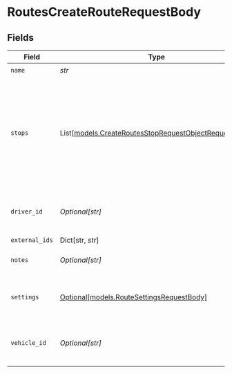 # RoutesCreateRouteRequestBody


## Fields

| Field                                                                                                                                                                                                                                                      | Type                                                                                                                                                                                                                                                       | Required                                                                                                                                                                                                                                                   | Description                                                                                                                                                                                                                                                | Example                                                                                                                                                                                                                                                    |
| ---------------------------------------------------------------------------------------------------------------------------------------------------------------------------------------------------------------------------------------------------------- | ---------------------------------------------------------------------------------------------------------------------------------------------------------------------------------------------------------------------------------------------------------- | ---------------------------------------------------------------------------------------------------------------------------------------------------------------------------------------------------------------------------------------------------------- | ---------------------------------------------------------------------------------------------------------------------------------------------------------------------------------------------------------------------------------------------------------- | ---------------------------------------------------------------------------------------------------------------------------------------------------------------------------------------------------------------------------------------------------------- |
| `name`                                                                                                                                                                                                                                                     | *str*                                                                                                                                                                                                                                                      | :heavy_check_mark:                                                                                                                                                                                                                                         | Name for the route                                                                                                                                                                                                                                         | Bid 123                                                                                                                                                                                                                                                    |
| `stops`                                                                                                                                                                                                                                                    | List[[models.CreateRoutesStopRequestObjectRequestBody](../models/createroutesstoprequestobjectrequestbody.md)]                                                                                                                                             | :heavy_check_mark:                                                                                                                                                                                                                                         | List of stops along the route. For each stop, exactly one of `addressId` and `singleUseLocation` are required. Depending on the `settings` on your route, either a `scheduledArrivalTime` or `scheduledDepartureTime` must be specified for the first job. |                                                                                                                                                                                                                                                            |
| `driver_id`                                                                                                                                                                                                                                                | *Optional[str]*                                                                                                                                                                                                                                            | :heavy_minus_sign:                                                                                                                                                                                                                                         | ID of the driver. Can be either a unique Samsara ID or an [external ID](https://developers.samsara.com/docs/external-ids) for the driver.                                                                                                                  | 1234                                                                                                                                                                                                                                                       |
| `external_ids`                                                                                                                                                                                                                                             | Dict[str, *str*]                                                                                                                                                                                                                                           | :heavy_minus_sign:                                                                                                                                                                                                                                         | A map of external ids                                                                                                                                                                                                                                      |                                                                                                                                                                                                                                                            |
| `notes`                                                                                                                                                                                                                                                    | *Optional[str]*                                                                                                                                                                                                                                            | :heavy_minus_sign:                                                                                                                                                                                                                                         | Notes about the route.                                                                                                                                                                                                                                     | These are my notes                                                                                                                                                                                                                                         |
| `settings`                                                                                                                                                                                                                                                 | [Optional[models.RouteSettingsRequestBody]](../models/routesettingsrequestbody.md)                                                                                                                                                                         | :heavy_minus_sign:                                                                                                                                                                                                                                         | An optional dictionary, only necessary to override the defaults for route start and end conditions.                                                                                                                                                        |                                                                                                                                                                                                                                                            |
| `vehicle_id`                                                                                                                                                                                                                                               | *Optional[str]*                                                                                                                                                                                                                                            | :heavy_minus_sign:                                                                                                                                                                                                                                         | ID of the vehicle. Can be either a unique Samsara ID or an [external ID](https://developers.samsara.com/docs/external-ids) for the vehicle.                                                                                                                | 453546                                                                                                                                                                                                                                                     |